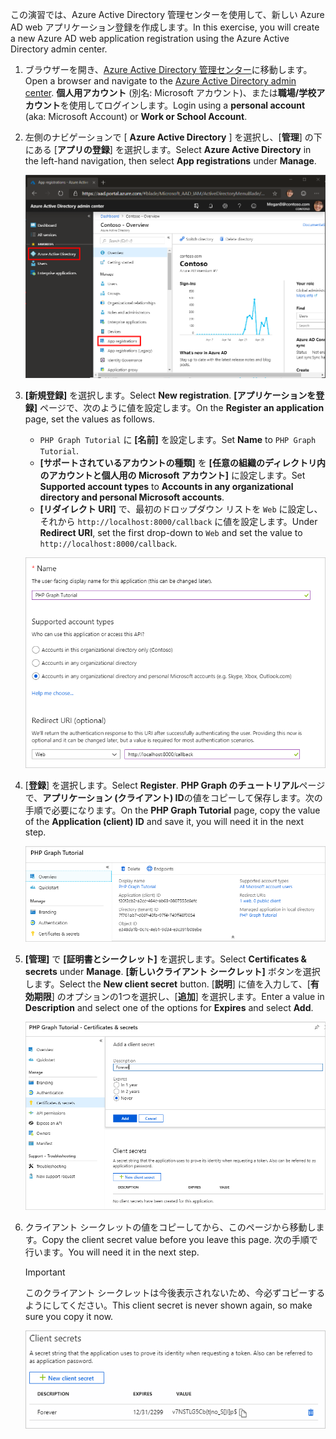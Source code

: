 <!-- markdownlint-disable MD002 MD041 -->

<span data-ttu-id="57a95-101">この演習では、Azure Active Directory 管理センターを使用して、新しい Azure AD web アプリケーション登録を作成します。</span><span class="sxs-lookup"><span data-stu-id="57a95-101">In this exercise, you will create a new Azure AD web application registration using the Azure Active Directory admin center.</span></span>

1. <span data-ttu-id="57a95-102">ブラウザーを開き、[Azure Active Directory 管理センター](https://aad.portal.azure.com)に移動します。</span><span class="sxs-lookup"><span data-stu-id="57a95-102">Open a browser and navigate to the [Azure Active Directory admin center](https://aad.portal.azure.com).</span></span> <span data-ttu-id="57a95-103">**個人用アカウント** (別名: Microsoft アカウント)、または**職場/学校アカウント**を使用してログインします。</span><span class="sxs-lookup"><span data-stu-id="57a95-103">Login using a **personal account** (aka: Microsoft Account) or **Work or School Account**.</span></span>

1. <span data-ttu-id="57a95-104">左側のナビゲーションで [ **Azure Active Directory** ] を選択し、[**管理**] の下にある [**アプリの登録**] を選択します。</span><span class="sxs-lookup"><span data-stu-id="57a95-104">Select **Azure Active Directory** in the left-hand navigation, then select **App registrations** under **Manage**.</span></span>

    ![<span data-ttu-id="57a95-105">アプリの登録のスクリーンショット</span><span class="sxs-lookup"><span data-stu-id="57a95-105">A screenshot of the App registrations</span></span> ](./images/aad-portal-app-registrations.png)

1. <span data-ttu-id="57a95-106">**[新規登録]** を選択します。</span><span class="sxs-lookup"><span data-stu-id="57a95-106">Select **New registration**.</span></span> <span data-ttu-id="57a95-107">**[アプリケーションを登録]** ページで、次のように値を設定します。</span><span class="sxs-lookup"><span data-stu-id="57a95-107">On the **Register an application** page, set the values as follows.</span></span>

    - <span data-ttu-id="57a95-108">`PHP Graph Tutorial` に **[名前]** を設定します。</span><span class="sxs-lookup"><span data-stu-id="57a95-108">Set **Name** to `PHP Graph Tutorial`.</span></span>
    - <span data-ttu-id="57a95-109">**[サポートされているアカウントの種類]** を **[任意の組織のディレクトリ内のアカウントと個人用の Microsoft アカウント]** に設定します。</span><span class="sxs-lookup"><span data-stu-id="57a95-109">Set **Supported account types** to **Accounts in any organizational directory and personal Microsoft accounts**.</span></span>
    - <span data-ttu-id="57a95-110">**[リダイレクト URI]** で、最初のドロップダウン リストを `Web` に設定し、それから `http://localhost:8000/callback` に値を設定します。</span><span class="sxs-lookup"><span data-stu-id="57a95-110">Under **Redirect URI**, set the first drop-down to `Web` and set the value to `http://localhost:8000/callback`.</span></span>

    ![[アプリケーションの登録] ページのスクリーンショット](./images/aad-register-an-app.png)

1. <span data-ttu-id="57a95-112">[**登録**] を選択します。</span><span class="sxs-lookup"><span data-stu-id="57a95-112">Select **Register**.</span></span> <span data-ttu-id="57a95-113">**PHP Graph のチュートリアル**ページで、**アプリケーション (クライアント) ID**の値をコピーして保存します。次の手順で必要になります。</span><span class="sxs-lookup"><span data-stu-id="57a95-113">On the **PHP Graph Tutorial** page, copy the value of the **Application (client) ID** and save it, you will need it in the next step.</span></span>

    ![新しいアプリの登録のアプリケーション ID のスクリーンショット](./images/aad-application-id.png)

1. <span data-ttu-id="57a95-115">**[管理]** で **[証明書とシークレット]** を選択します。</span><span class="sxs-lookup"><span data-stu-id="57a95-115">Select **Certificates & secrets** under **Manage**.</span></span> <span data-ttu-id="57a95-116">**[新しいクライアント シークレット]** ボタンを選択します。</span><span class="sxs-lookup"><span data-stu-id="57a95-116">Select the **New client secret** button.</span></span> <span data-ttu-id="57a95-117">[**説明**] に値を入力して、[**有効期限**] のオプションの1つを選択し、[**追加**] を選択します。</span><span class="sxs-lookup"><span data-stu-id="57a95-117">Enter a value in **Description** and select one of the options for **Expires** and select **Add**.</span></span>

    ![[クライアントシークレットの追加] ダイアログのスクリーンショット](./images/aad-new-client-secret.png)

1. <span data-ttu-id="57a95-119">クライアント シークレットの値をコピーしてから、このページから移動します。</span><span class="sxs-lookup"><span data-stu-id="57a95-119">Copy the client secret value before you leave this page.</span></span> <span data-ttu-id="57a95-120">次の手順で行います。</span><span class="sxs-lookup"><span data-stu-id="57a95-120">You will need it in the next step.</span></span>

    > [!IMPORTANT]
    > <span data-ttu-id="57a95-121">このクライアント シークレットは今後表示されないため、今必ずコピーするようにしてください。</span><span class="sxs-lookup"><span data-stu-id="57a95-121">This client secret is never shown again, so make sure you copy it now.</span></span>

    ![新しく追加されたクライアントシークレットのスクリーンショット](./images/aad-copy-client-secret.png)
